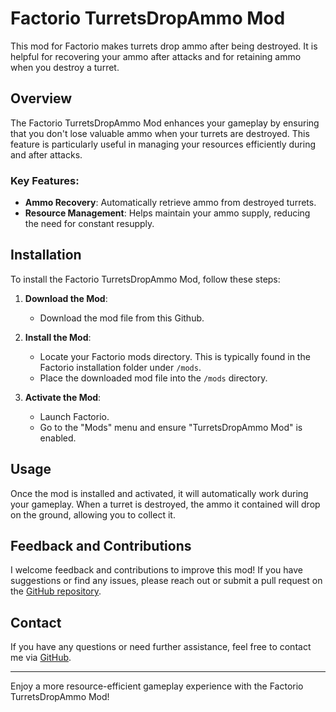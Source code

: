 # Factorio TurretsDropAmmo Mod

This mod for Factorio makes turrets drop ammo after being destroyed. It is helpful for recovering your ammo after attacks and for retaining ammo when you destroy a turret.

## Overview

The Factorio TurretsDropAmmo Mod enhances your gameplay by ensuring that you don't lose valuable ammo when your turrets are destroyed. This feature is particularly useful in managing your resources efficiently during and after attacks.

### Key Features:
- **Ammo Recovery**: Automatically retrieve ammo from destroyed turrets.
- **Resource Management**: Helps maintain your ammo supply, reducing the need for constant resupply.

## Installation

To install the Factorio TurretsDropAmmo Mod, follow these steps:

1. **Download the Mod**:
   - Download the mod file from this Github.

2. **Install the Mod**:
   - Locate your Factorio mods directory. This is typically found in the Factorio installation folder under `/mods`.
   - Place the downloaded mod file into the `/mods` directory.

3. **Activate the Mod**:
   - Launch Factorio.
   - Go to the "Mods" menu and ensure "TurretsDropAmmo Mod" is enabled.

## Usage

Once the mod is installed and activated, it will automatically work during your gameplay. When a turret is destroyed, the ammo it contained will drop on the ground, allowing you to collect it.

## Feedback and Contributions

I welcome feedback and contributions to improve this mod! If you have suggestions or find any issues, please reach out or submit a pull request on the [GitHub repository](https://github.com/alexe0336/Factorio-TurretsDropAmmo-Mod).

## Contact

If you have any questions or need further assistance, feel free to contact me via [GitHub](https://github.com/alexe0336).

---

Enjoy a more resource-efficient gameplay experience with the Factorio TurretsDropAmmo Mod!
